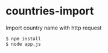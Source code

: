 countries-import
================

Import country name with http request

    $ npm install
    $ node app.js
